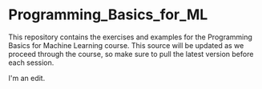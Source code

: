 # Programming_Basics_for_ML

This repository contains the exercises and examples for the Programming Basics for Machine Learning course. This source will be updated as we proceed through the course, so make sure to pull the latest version before each session.

I'm an edit. 
